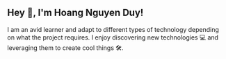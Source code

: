 ## Hey 👋, I'm Hoang Nguyen Duy!

I am an avid learner and adapt to different types of technology depending on what the project requires. I enjoy discovering new technologies 💻 and leveraging them to create cool things 🛠️.

<!-- - 🖥️ &nbsp; See my portfolio at []()
<!-- - 📝 &nbsp; Checkout my [resume]()
<!-- - 🚀 &nbsp; I’m currently working on an AI agent project.
<!-- - 🤝 &nbsp; I’m looking to collaborate on open source projects.
